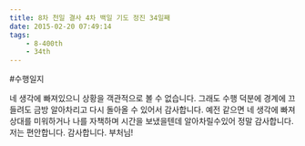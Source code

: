 ```yaml
---
title: 8차 천일 결사 4차 백일 기도 정진 34일째
date: 2015-02-20 07:49:14
tags:
    - 8-400th
    - 34th
---
```


#수행일지

네 생각에 빠져있으니 상황을 객관적으로 볼 수 없습니다. 그래도 수행 덕분에 경계에 끄들려도 금방 알아차리고 다시 돌아올 수 있어서 감사합니다. 예전 같으면 네 생각에 빠져 상대를 미워하거나 나를 자책하며 시간을 보냈을텐데 알아차릴수있어 정말 감사합니다. 저는 편안합니다. 감사합니다. 부처님!
